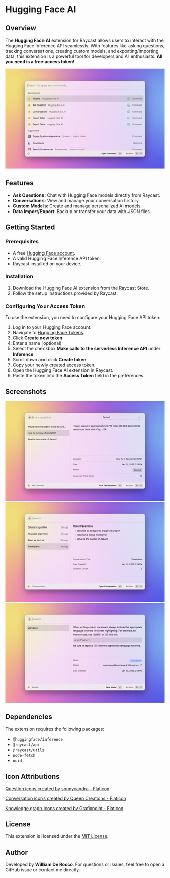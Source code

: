 # Hugging Face AI

## Overview

The **Hugging Face AI** extension for Raycast allows users to interact with the Hugging Face Inference API seamlessly. With features like asking questions, tracking conversations, creating custom models, and exporting/importing data, this extension is a powerful tool for developers and AI enthusiasts. **All you need is a free access token!**

![Extension Commands](media/extension-commands.png)

## Features

- **Ask Questions**: Chat with Hugging Face models directly from Raycast.
- **Conversations**: View and manage your conversation history.
- **Custom Models**: Create and manage personalized AI models.
- **Data Import/Export**: Backup or transfer your data with JSON files.

## Getting Started

### Prerequisites

- A free [Hugging Face account](https://huggingface.co/join).
- A valid Hugging Face Inference API token.
- Raycast installed on your device.

### Installation

1. Download the Hugging Face AI extension from the Raycast Store.
2. Follow the setup instructions provided by Raycast.

### Configuring Your Access Token

To use the extension, you need to configure your Hugging Face API token:

1. Log in to your Hugging Face account.
2. Navigate to [Hugging Face Tokens](https://huggingface.co/settings/tokens).
3. Click ****Create new token****
4. Enter a name (optional)
5. Select the checkbox ****Make calls to the serverless Inference API**** under ****Inference****
6. Scroll down and click ****Create token****
7. Copy your newly created access token.
8. Open the Hugging Face AI extension in Raycast.
9. Paste the token into the **Access Token** field in the preferences.

<!-- ## How to Use

1. **Ask a Question**:

   - Open Raycast and type `Ask Question`.
   - Enter your query and hit `Enter`.
   - The response will appear instantly.

2. **Manage Conversations**:

   - Open the `Conversations` command to review past chats.

3. **Custom Models**:

   - Use the `Models` command to create or modify your custom AI models.

4. **Import/Export Data**:
   - Use the `Import Data` or `Export Data` commands to backup or restore your data. -->

## Screenshots

![Ask Question Screenshot](metadata/ask-question-1.png)
![Conversations Screenshot](metadata/conversations-2.png)
![Custom Models Screenshot](metadata/models-3.png)

## Dependencies

The extension requires the following packages:

- `@huggingface/inference`
- `@raycast/api`
- `@raycast/utils`
- `node-fetch`
- `uuid`

## Icon Attributions

<a href="https://www.flaticon.com/free-icons/question" title="question icons">Question icons created by sonnycandra - Flaticon</a>

<a href="https://www.flaticon.com/free-icons/conversation" title="conversation icons">Conversation icons created by Queen Creations - Flaticon</a>

<a href="https://www.flaticon.com/free-icons/knowledge-graph" title="knowledge graph icons">Knowledge graph icons created by Grafixpoint - Flaticon</a>

## License

This extension is licensed under the [MIT License](LICENSE).

## Author

Developed by **William De Rocco**. For questions or issues, feel free to open a GitHub issue or contact me directly.
